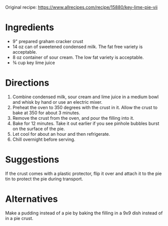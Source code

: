 Original recipe: https://www.allrecipes.com/recipe/15880/key-lime-pie-vii

# Ingredients

- 9" prepared graham cracker crust
- 14 oz can of sweetened condensed milk. The fat free variety is acceptable.
- 8 oz container of sour cream. The low fat variety is acceptable.
- ¾ cup key lime juice

# Directions

1. Combine condensed milk, sour cream and lime juice in a medium bowl and whisk by hand or use an electric mixer.
1. Preheat the oven to 350 degrees with the crust in it. Allow the crust to bake at 350 for about 3 minutes.
1. Remove the crust from the oven, and pour the filling into it.
1. Bake for 12 minutes. Take it out earlier if you see pinhole bubbles burst on the surface of the pie.
1. Let cool for about an hour and then refrigerate.
1. Chill overnight before serving.

# Suggestions

If the crust comes with a plastic protector, flip it over and attach it to the pie tin to protect the pie during transport.

# Alternatives

Make a pudding instead of a pie by baking the filling in a 9x9 dish instead of in a pie crust.

